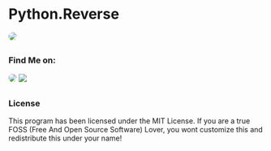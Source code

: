 # Python.Reverse

<p><img src="https://custom-icon-badges.herokuapp.com/badge/Under-Maintenance-262c3e?style=for-the-badge&logoColor=white" style="border-radius: 80px" target="_blank"></p>

##

### Find Me on:
<p align="left">
  <a href="https://www.linkedin.com/in/ahmed-abd-alalim-286768299/" target="_blank"><img src="https://img.shields.io/badge/-LinkedIn-%230077B5?style=for-the-badge&logo=linkedin&logoColor=white" style="border-radius: 30px" target="_blank"></a>
  <a href="https://github.com/Death-Mask" target="_blank"><img src="https://img.shields.io/badge/GitHub-000000?style=for-the-badge&logo=github&logoColor=whit style="border-radius: 30px" target="_blank"></a>
  
</p>

##

### License
This program has been licensed under the MIT License.
If you are a true FOSS (Free And Open Source Software) Lover, you wont customize this and redistribute this under your name!
<!-- // -->
